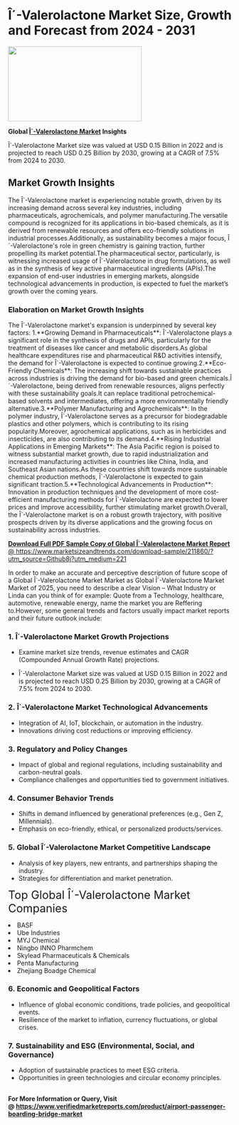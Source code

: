 <H1>Î´-Valerolactone Market Size, Growth and Forecast from 2024 - 2031</H1><img class="aligncenter size-medium wp-image-584254" src="https://thirdeyenews.in/wp-content/uploads/2024/09/Global-Market-Research-300x168.jpeg" alt="" width="300" height="168" /><p><strong>Global&nbsp;<a href="https://www.marketsizeandtrends.com/download-sample/211860/?utm_source=Github8j?utm_medium=221">Î´-Valerolactone Market</a> Insights</strong></p><p>Î´-Valerolactone Market size was valued at USD 0.15 Billion in 2022 and is projected to reach USD 0.25 Billion by 2030, growing at a CAGR of 7.5% from 2024 to 2030.</p><p><h2>Market Growth Insights</h2> The Î´-Valerolactone market is experiencing notable growth, driven by its increasing demand across several key industries, including pharmaceuticals, agrochemicals, and polymer manufacturing.The versatile compound is recognized for its applications in bio-based chemicals, as it is derived from renewable resources and offers eco-friendly solutions in industrial processes.Additionally, as sustainability becomes a major focus, Î´-Valerolactone's role in green chemistry is gaining traction, further propelling its market potential.The pharmaceutical sector, particularly, is witnessing increased usage of Î´-Valerolactone in drug formulations, as well as in the synthesis of key active pharmaceutical ingredients (APIs).The expansion of end-user industries in emerging markets, alongside technological advancements in production, is expected to fuel the market’s growth over the coming years.<p><a href="#"></a></p> <h3>Elaboration on Market Growth Insights</h3> The Î´-Valerolactone market's expansion is underpinned by several key factors: 1.**Growing Demand in Pharmaceuticals**: Î´-Valerolactone plays a significant role in the synthesis of drugs and APIs, particularly for the treatment of diseases like cancer and metabolic disorders.As global healthcare expenditures rise and pharmaceutical R&D activities intensify, the demand for Î´-Valerolactone is expected to continue growing.2.**Eco-Friendly Chemicals**: The increasing shift towards sustainable practices across industries is driving the demand for bio-based and green chemicals.Î´-Valerolactone, being derived from renewable resources, aligns perfectly with these sustainability goals.It can replace traditional petrochemical-based solvents and intermediates, offering a more environmentally friendly alternative.3.**Polymer Manufacturing and Agrochemicals**: In the polymer industry, Î´-Valerolactone serves as a precursor for biodegradable plastics and other polymers, which is contributing to its rising popularity.Moreover, agrochemical applications, such as in herbicides and insecticides, are also contributing to its demand.4.**Rising Industrial Applications in Emerging Markets**: The Asia Pacific region is poised to witness substantial market growth, due to rapid industrialization and increased manufacturing activities in countries like China, India, and Southeast Asian nations.As these countries shift towards more sustainable chemical production methods, Î´-Valerolactone is expected to gain significant traction.5.**Technological Advancements in Production**: Innovation in production techniques and the development of more cost-efficient manufacturing methods for Î´-Valerolactone are expected to lower prices and improve accessibility, further stimulating market growth.Overall, the Î´-Valerolactone market is on a robust growth trajectory, with positive prospects driven by its diverse applications and the growing focus on sustainability across industries.<p><a href="#"></p><p><span class=""><strong>Download Full PDF Sample Copy of Global Î´-Valerolactone Market Report</strong> @ <a href="https://www.marketsizeandtrends.com/download-sample/211860/?utm_source=Github8j?utm_medium=221" target="_blank">https://www.marketsizeandtrends.com/download-sample/211860/?utm_source=Github8j?utm_medium=221</a></span></p><p>In order to make an accurate and perceptive description of future scope of a Global&nbsp;Î´-Valerolactone Market Market as Global&nbsp;Î´-Valerolactone Market Market of 2025, you need to describe a clear Vision &ndash; What Industry or Linda can you think of for example: Quote from a Technology, healthcare, automotive, renewable energy, name the market you are Reffering to.However, some general trends and factors usually impact market reports and their future outlook include:</p><h3>1.&nbsp;<strong>Î´-Valerolactone Market Growth Projections</strong></h3><ul><li>Examine market size trends, revenue estimates and CAGR (Compounded Annual Growth Rate) projections.</li><li><p>Î´-Valerolactone Market size was valued at USD 0.15 Billion in 2022 and is projected to reach USD 0.25 Billion by 2030, growing at a CAGR of 7.5% from 2024 to 2030.</p></li></ul><h3>2.&nbsp;<strong>Î´-Valerolactone Market Technological Advancements</strong></h3><ul><li>Integration of AI, IoT, blockchain, or automation in the industry.</li><li>Innovations driving cost reductions or improving efficiency.</li></ul><h3>3.&nbsp;<strong>Regulatory and Policy Changes</strong></h3><ul><li>Impact of global and regional regulations, including sustainability and carbon-neutral goals.</li><li>Compliance challenges and opportunities tied to government initiatives.</li></ul><h3>4.&nbsp;<strong>Consumer Behavior Trends</strong></h3><ul><li>Shifts in demand influenced by generational preferences (e.g., Gen Z, Millennials).</li><li>Emphasis on eco-friendly, ethical, or personalized products/services.</li></ul><h3>5.&nbsp;<strong>Global Î´-Valerolactone Market Competitive Landscape</strong></h3><ul><li>Analysis of key players, new entrants, and partnerships shaping the industry.</li><li>Strategies for differentiation and market penetration.</li></ul><p data-pm-slice="1 1 []"><span style="color: inherit; font-family: inherit; font-size: 25px;">Top Global Î´-Valerolactone Market Companies</span></p><div class="" data-test-id=""><p><li>BASF</li><li> Ube Industries</li><li> MYJ Chemical</li><li> Ningbo INNO Pharmchem</li><li> Skylead Pharmaceuticals & Chemicals</li><li> Penta Manufacturing</li><li> Zhejiang Boadge Chemical</li></p></div><h3>6.&nbsp;<strong>Economic and Geopolitical Factors</strong></h3><ul><li>Influence of global economic conditions, trade policies, and geopolitical events.</li><li>Resilience of the market to inflation, currency fluctuations, or global crises.</li></ul><h3>7.&nbsp;<strong>Sustainability and ESG (Environmental, Social, and Governance)</strong></h3><ul><li>Adoption of sustainable practices to meet ESG criteria.</li><li>Opportunities in green technologies and circular economy principles.</li></ul><h2><strong style="font-size: 14px;">For More Information or Query, Visit @&nbsp;</strong><a style="background-color: #ffffff; font-size: 14px;" href="https://www.marketsizeandtrends.com/report/Î´-valerolactone-market/" target="_blank">https://www.verifiedmarketreports.com/product/airport-passenger-boarding-bridge-market</a></h2>